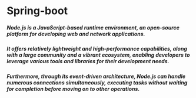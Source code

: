 # Spring-boot

##### Node.js is a JavaScript-based runtime environment, an open-source platform for developing web and network applications. 
##### It offers relatively lightweight and high-performance capabilities, along with a large community and a vibrant ecosystem, enabling developers to leverage various tools and libraries for their development needs.
##### Furthermore, through its event-driven architecture, Node.js can handle numerous connections simultaneously, executing tasks without waiting for completion before moving on to other operations.
